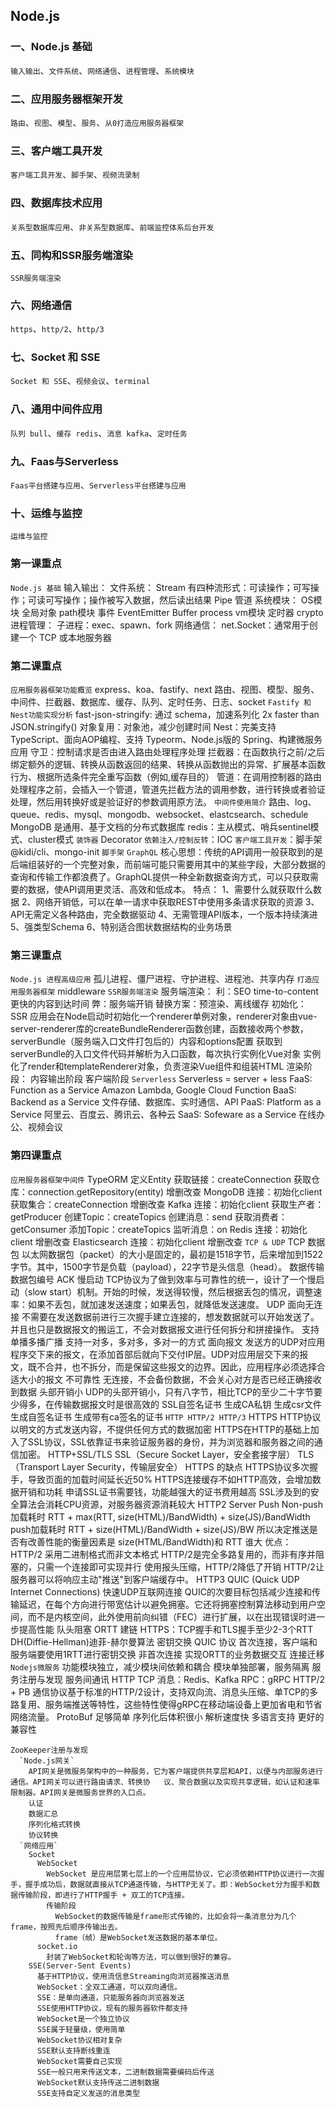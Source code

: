 ## Node.js

### 一、Node.js 基础
`输入输出`、`文件系统`、`网络通信`、`进程管理`、`系统模块`

### 二、应用服务器框架开发
`路由`、`视图`、`模型`、`服务`、`从0打造应用服务器框架`

### 三、客户端工具开发
`客户端工具开发`、`脚手架`、`视频流录制`

### 四、数据库技术应用
`关系型数据库应用`、`非关系型数据库`、`前端监控体系后台开发`

### 五、同构和SSR服务端渲染
`SSR服务端渲染`

### 六、网络通信
`https`、`http/2`、`http/3`

### 七、Socket 和 SSE
`Socket 和 SSE`、`视频会议`、`terminal`

### 八、通用中间件应用
`队列 bull`、`缓存 redis`、`消息 kafka`、`定时任务`

### 九、Faas与Serverless
`Faas平台搭建与应用`、`Serverless平台搭建与应用`

### 十、运维与监控
`运维与监控`

### 第一课重点
`Node.js 基础`
  输入输出：
  文件系统：
    Stream 有四种流形式：可读操作；可写操作；可读可写操作；操作被写入数据，然后读出结果
    Pipe 管道
  系统模块：
    OS模块
    全局对象
    path模块
    事件 EventEmitter
    Buffer
    process
    vm模块
    定时器
    crypto
  进程管理：
    子进程：exec、spawn、fork
  网络通信：
    net.Socket：通常用于创建一个 TCP 或本地服务器

### 第二课重点
  `应用服务器框架功能概览`
    express、koa、fastify、next
    路由、视图、模型、服务、中间件、拦截器、数据库、缓存、队列、定时任务、日志、socket
  `Fastify 和 Nest功能实现分析`
    fast-json-stringify: 通过 schema，加速系列化 2x faster than JSON.stringify()
    对象复用：对象池，减少创建时间
    Nest：完美支持 TypeScript、面向AOP编程、支持 Typeorm、Node.js版的 Spring、构建微服务应用
    守卫：控制请求是否由进入路由处理程序处理
    拦截器：在函数执行之前/之后绑定额外的逻辑、转换从函数返回的结果、转换从函数抛出的异常、扩展基本函数行为、根据所选条件完全重写函数（例如,缓存目的）
    管道：在调用控制器的路由处理程序之前，会插入一个管道，管道先拦截方法的调用参数，进行转换或者验证处理，然后用转换好或是验证好的参数调用原方法。
  `中间件使用简介`
    路由、log、queue、redis、mysql、mongodb、websocket、elastcsearch、schedule
    MongoDB 是通用、基于文档的分布式数据库
    redis：主从模式、哨兵sentinel模式、cluster模式
  `装饰器`
    Decorator
  `依赖注入/控制反转`：IOC
  `客户端工具开发`：脚手架@kidi/cli、mongo-init
  `脚手架`
  `GraphQL`
    核心思想：传统的API调用一般获取到的是后端组装好的一个完整对象，而前端可能只需要用其中的某些字段，大部分数据的查询和传输工作都浪费了。GraphQL提供一种全新数据查询方式，可以只获取需要的数据，使API调用更灵活、高效和低成本。
    特点：
      1、需要什么就获取什么数据
      2、网络开销低，可以在单一请求中获取REST中使用多条请求获取的资源
      3、API无需定义各种路由，完全数据驱动
      4、无需管理API版本，一个版本持续演进
      5、强类型Schema
      6、特别适合图状数据结构的业务场景

### 第三课重点
  `Node.js 进程高级应用`
    孤儿进程、僵尸进程、守护进程、进程池、共享内存
  `打造应用服务器框架`
    middleware
  `SSR服务端渲染`
    服务端渲染：
      利：SEO time-to-content 更快的内容到达时间
      弊：服务端开销
      替换方案：预渲染、离线缓存
    初始化：
      SSR 应用会在Node启动时初始化一个renderer单例对象，renderer对象由vue-server-renderer库的createBundleRenderer函数创建，函数接收两个参数，serverBundle（服务端入口文件打包后的）内容和options配置
      获取到serverBundle的入口文件代码并解析为入口函数，每次执行实例化Vue对象
      实例化了render和templateRenderer对象，负责渲染Vue组件和组装HTML
    渲染阶段：
    内容输出阶段
    客户端阶段
  `Serverless`
    Serverless = server + less
    FaaS: Function as a Service Amazon Lambda, Google Cloud Function
    BaaS: Backend as a Service  文件存储、数据库、实时通信、API
    PaaS: Platform as a Service 阿里云、百度云、腾讯云、各种云
    SaaS: Sofeware as a Service 在线办公、视频会议
  
### 第四课重点
  `应用服务器框架中间件`
    TypeORM
      定义Entity
      获取链接：createConnection
      获取仓库：connection.getRepository(entity)
      增删改查
    MongoDB
      连接：初始化client
      获取集合：createConnection
      增删改查
    Kafka
      连接：初始化client
      获取生产者：getProducer
      创建Topic：createTopics
      创建消息：send
      获取消费者：getConsumer
      添加Topic：createTopics
      监听消息：on
    Redis
      连接：初始化client
      增删改查
    Elasticsearch
      连接：初始化client
      增删改查
  `TCP & UDP`
    TCP
      数据包
        以太网数据包（packet）的大小是固定的，最初是1518字节，后来增加到1522字节。其中，1500字节是负载（payload），22字节是头信息（head）。
      数据传输
        数据包编号
        ACK
        慢启动
        TCP协议为了做到效率与可靠性的统一，设计了一个慢启动（slow start）机制。开始的时候，发送得较慢，然后根据丢包的情况，调整速率：如果不丢包，就加速发送速度；如果丢包，就降低发送速度。
    UDP
      面向无连接
        不需要在发送数据前进行三次握手建立连接的，想发数据就可以开始发送了。并且也只是数据报文的搬运工，不会对数据报文进行任何拆分和拼接操作。
      支持单播多播广播
        支持一对多，多对多，多对一的方式
      面向报文
        发送方的UDP对应用程序交下来的报文，在添加首部后就向下交付IP层。UDP对应用层交下来的报文，既不合并，也不拆分，而是保留这些报文的边界。因此，应用程序必须选择合适大小的报文
      不可靠性
        无连接，不会备份数据，不会关心对方是否已经正确接收到数据
      头部开销小
        UDP的头部开销小，只有八字节，相比TCP的至少二十字节要少得多，在传输数据报文时是很高效的
    SSL自签名证书
      生成CA私钥
      生成csr文件
      生成自签名证书
      生成带有ca签名的证书
  `HTTP HTTP/2 HTTP/3`
    HTTPS
      HTTP协议以明文的方式发送内容，不提供任何方式的数据加密
      HTTPS在HTTP的基础上加入了SSL协议，SSL依靠证书来验证服务器的身份，并为浏览器和服务器之间的通信加密。
      HTTP+SSL/TLS
      SSL（Secure Socket Layer，安全套接字层）
      TLS（Transport Layer Security，传输层安全）
      HTTPS 的缺点
        HTTPS协议多次握手，导致页面的加载时间延长近50%
        HTTPS连接缓存不如HTTP高效，会增加数据开销和功耗
        申请SSL证书需要钱，功能越强大的证书费用越高
        SSL涉及到的安全算法会消耗CPU资源，对服务器资源消耗较大
    HTTP2
      Server Push
        Non-push加载耗时
        RTT + max(RTT, size(HTML)/BandWidth) + size(JS)/BandWidth
        push加载耗时
        RTT + size(HTML)/BandWidth + size(JS)/BW
        所以决定推送是否有改善性能的衡量因素是 size(HTML/BandWidth)和 RTT 谁大
      优点：
        HTTP/2 采用二进制格式而非文本格式
        HTTP/2是完全多路复用的，而非有序并阻塞的，只需一个连接即可实现并行
        使用报头压缩，HTTP/2降低了开销
        HTTP/2让服务器可以将响应主动"推送"到客户端缓存中。
    HTTP3
      QUIC (Quick UDP Internet Connections) 快速UDP互联网连接
      QUIC的次要目标包括减少连接和传输延迟，在每个方向进行带宽估计以避免拥塞。它还将拥塞控制算法移动到用户空间，而不是内核空间，此外使用前向纠错（FEC）进行扩展，以在出现错误时进一步提高性能
      队头阻塞
      ORTT 建链
        HTTPS：TCP握手和TLS握手至少2-3个RTT
        DH(Diffie-Hellman)迪菲-赫尔曼算法 密钥交换
      QUIC 协议
        首次连接，客户端和服务端要使用1RTT进行密钥交换
      非首次连接
        实现ORTT的业务数据交互
      连接迁移
  `Nodejs微服务`
    功能模块独立，减少模块间依赖和耦合
    模块单独部署，服务隔离
    服务注册与发现
    服务间通讯
      HTTP
      TCP
      消息：Redis、Kafka
      RPC：gRPC
        HTTP/2 + PB
        通信协议基于标准的HTTP/2设计，支持双向流、消息头压缩、单TCP的多路复用、服务端推送等特性，这些特性使得gRPC在移动端设备上更加省电和节省网络流量。
      ProtoBuf
        足够简单
        序列化后体积很小
        解析速度快
        多语言支持
        更好的兼容性

    ZooKeeper注册与发现
      `Node.js网关`
        API网关是微服务架构中的一种服务，它为客户端提供共享层和API，以便与内部服务进行通信。API网关可以进行路由请求、转换协   议、聚合数据以及实现共享逻辑，如认证和速率限制器。API网关是微服务世界的入口点。
        认证
        数据汇总
        序列化格式转换
        协议转换
      `网络应用`
        Socket
          WebSocket
            WebSocket 是应用层第七层上的一个应用层协议，它必须依赖HTTP协议进行一次握手，握手成功后，数据就直接从TCP通道传输，与HTTP无关了。即：WebSocket分为握手和数据传输阶段，即进行了HTTP握手 + 双工的TCP连接。
            传输阶段
              WebSocket的数据传输是frame形式传输的，比如会将一条消息分为几个frame，按照先后顺序传输出去。
              frame（帧）是WebSocket发送数据的基本单位。
          socket.io
            封装了WebSocket和轮询等方法，可以做到很好的兼容。
        SSE(Server-Sent Events)
          基于HTTP协议，使用流信息Streaming向浏览器推送消息
          WebSocket：全双工通道，可以双向通信。
          SSE：是单向通道，只能服务器向浏览器发送
          SSE使用HTTP协议，现有的服务器软件都支持
          WebSocket是一个独立协议
          SSE属于轻量级，使用简单
          WebSocket协议相对复杂
          SSE默认支持断线重连
          WebSocket需要自己实现
          SSE一般只用来传送文本，二进制数据需要编码后传送
          WebSocket默认支持传送二进制数据
          SSE支持自定义发送的消息类型